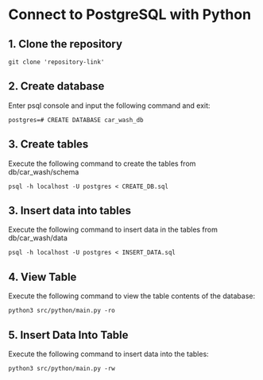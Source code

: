 # Connect to PostgreSQL with Python

## 1. Clone the repository

```shell
git clone 'repository-link'
```

## 2. Create database

Enter psql console and input the following command and exit:

```shell
postgres=# CREATE DATABASE car_wash_db
```

## 3. Create tables

Execute the following command to create the tables from db/car_wash/schema

```shell
psql -h localhost -U postgres < CREATE_DB.sql
```

## 3. Insert data into tables

Execute the following command to insert data in the tables from db/car_wash/data

```shell
psql -h localhost -U postgres < INSERT_DATA.sql
```

## 4. View Table

Execute the following command to view the table contents of the database:

```shell
python3 src/python/main.py -ro 
```

## 5. Insert Data Into Table

Execute the following command to insert data into the tables:

```shell
python3 src/python/main.py -rw
```
